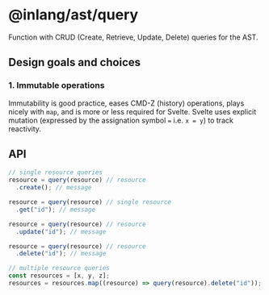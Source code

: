 # @inlang/ast/query

Function with CRUD (Create, Retrieve, Update, Delete) queries for the AST.

## Design goals and choices

### 1. Immutable operations

Immutability is good practice, eases CMD-Z (history) operations, plays nicely with `map`, and is more or less required for Svelte. Svelte uses explicit mutation (expressed by the assignation symbol `=` i.e. `x = y`) to track reactivity.

## API

```js
// single resource queries
resource = query(resource) // resource
  .create(); // message

resource = query(resource) // single resource
  .get("id"); // message

resource = query(resource) // resource
  .update("id"); // message

resource = query(resource) // resource
  .delete("id"); // message

// multiple resource queries
const resources = [x, y, z];
resources = resources.map((resource) => query(resource).delete("id"));
```
